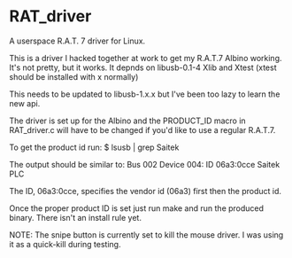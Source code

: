 RAT_driver
==========

A userspace R.A.T. 7 driver for Linux.

This is a driver I hacked together at work to get my R.A.T.7 Albino working.  It's not pretty, but it works.
It depnds on libusb-0.1-4 Xlib and Xtest (xtest should be installed with x normally)

This needs to be updated to libusb-1.x.x but I've been too lazy to learn the new api.

The driver is set up for the Albino and the PRODUCT_ID macro in RAT_driver.c will have to be changed if you'd like to use a regular R.A.T.7.

To get the product id run:
 $ lsusb | grep Saitek

The output should be similar to:
 Bus 002 Device 004: ID 06a3:0cce Saitek PLC

The ID, 06a3:0cce, specifies the vendor id (06a3) first then the product id.

Once the proper product ID is set just run make and run the produced binary.  There isn't an install rule yet.

NOTE: The snipe button is currently set to kill the mouse driver.  I was using it as a quick-kill during testing.
